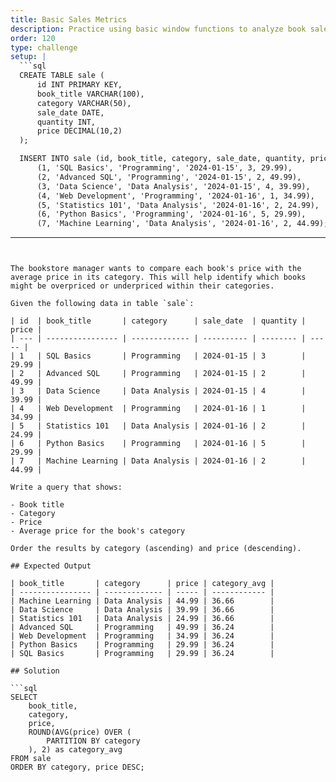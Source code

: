 ```yaml
---
title: Basic Sales Metrics
description: Practice using basic window functions to analyze book sales
order: 120
type: challenge
setup: |
  ```sql
  CREATE TABLE sale (
      id INT PRIMARY KEY,
      book_title VARCHAR(100),
      category VARCHAR(50),
      sale_date DATE,
      quantity INT,
      price DECIMAL(10,2)
  );

  INSERT INTO sale (id, book_title, category, sale_date, quantity, price) VALUES
      (1, 'SQL Basics', 'Programming', '2024-01-15', 3, 29.99),
      (2, 'Advanced SQL', 'Programming', '2024-01-15', 2, 49.99),
      (3, 'Data Science', 'Data Analysis', '2024-01-15', 4, 39.99),
      (4, 'Web Development', 'Programming', '2024-01-16', 1, 34.99),
      (5, 'Statistics 101', 'Data Analysis', '2024-01-16', 2, 24.99),
      (6, 'Python Basics', 'Programming', '2024-01-16', 5, 29.99),
      (7, 'Machine Learning', 'Data Analysis', '2024-01-16', 2, 44.99);
  ```
---
```


The bookstore manager wants to compare each book's price with the average price in its category. This will help identify which books might be overpriced or underpriced within their categories.

Given the following data in table `sale`:

| id  | book_title       | category      | sale_date  | quantity | price |
| --- | ---------------- | ------------- | ---------- | -------- | ----- |
| 1   | SQL Basics       | Programming   | 2024-01-15 | 3        | 29.99 |
| 2   | Advanced SQL     | Programming   | 2024-01-15 | 2        | 49.99 |
| 3   | Data Science     | Data Analysis | 2024-01-15 | 4        | 39.99 |
| 4   | Web Development  | Programming   | 2024-01-16 | 1        | 34.99 |
| 5   | Statistics 101   | Data Analysis | 2024-01-16 | 2        | 24.99 |
| 6   | Python Basics    | Programming   | 2024-01-16 | 5        | 29.99 |
| 7   | Machine Learning | Data Analysis | 2024-01-16 | 2        | 44.99 |

Write a query that shows:

- Book title
- Category
- Price
- Average price for the book's category

Order the results by category (ascending) and price (descending).

## Expected Output

| book_title       | category      | price | category_avg |
| ---------------- | ------------- | ----- | ------------ |
| Machine Learning | Data Analysis | 44.99 | 36.66        |
| Data Science     | Data Analysis | 39.99 | 36.66        |
| Statistics 101   | Data Analysis | 24.99 | 36.66        |
| Advanced SQL     | Programming   | 49.99 | 36.24        |
| Web Development  | Programming   | 34.99 | 36.24        |
| Python Basics    | Programming   | 29.99 | 36.24        |
| SQL Basics       | Programming   | 29.99 | 36.24        |

## Solution

```sql
SELECT
    book_title,
    category,
    price,
    ROUND(AVG(price) OVER (
        PARTITION BY category
    ), 2) as category_avg
FROM sale
ORDER BY category, price DESC;
```
